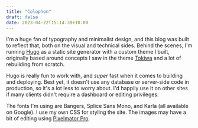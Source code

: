 ```yaml
---
title: "Colophon"
draft: false
date: 2023-04-22T15:14:39+10:00
---
```


I'm a huge fan of typography and minimalist design, and this blog was built to reflect that, both on the visual and technical sides. Behind the scenes, I'm running [Hugo](https://gohugo.io/) as a static site generator with a custom theme I built, originally based around concepts I saw in the theme [Tokiwa](https://themes.gohugo.io/themes/hugo-theme-tokiwa/) and a lot of rebuilding from scratch.

Hugo is really fun to work with, and _super_ fast when it comes to building and deploying. Best yet, it doesn't use any database or server-side code in production, so it's a lot less to worry about. I'd happily use it on other sites if many clients didn't require a dashboard or editing privileges.

The fonts I'm using are Bangers, Splice Sans Mono, and Karla (all available on Google). I use my own CSS for styling the site. The images may have a bit of editing using [Pixelmator Pro](https://www.pixelmator.com/pro/).
